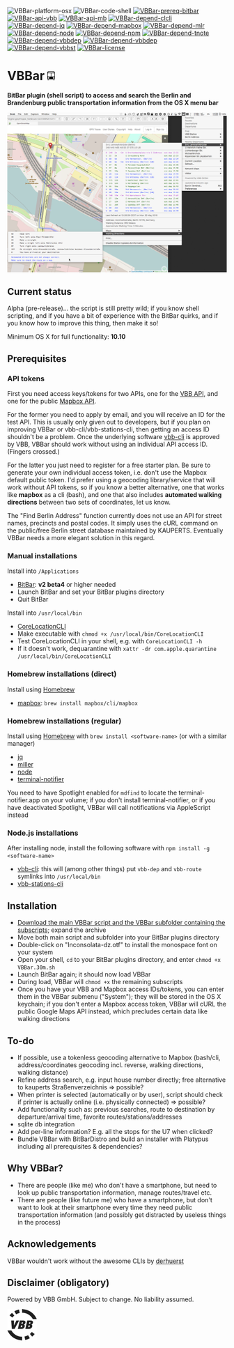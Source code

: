 ![VBBar-platform-osx](https://img.shields.io/badge/platform-OS%20X-lightgrey.svg)
![VBBar-code-shell](https://img.shields.io/badge/code-shell-yellow.svg)
[![VBBar-prereq-bitbar](https://img.shields.io/badge/prerequisite-BitBar%202.0%20beta4-brightgreen.svg)](https://github.com/matryer/bitbar)
[![VBBar-api-vbb](https://img.shields.io/badge/api-VBB-orange.svg)](http://www.vbb.de/labs)
[![VBBar-api-mb](https://img.shields.io/badge/api-Mapbox-orange.svg)](https://www.mapbox.com/studio/signup/?plan=starter)
[![VBBar-depend-clcli](https://img.shields.io/badge/dependency-CoreLocationCLI%202.0.0-green.svg)](https://github.com/fulldecent/corelocationcli)
[![VBBar-depend-jq](https://img.shields.io/badge/dependency-jq%201.5-green.svg)](https://stedolan.github.io/jq/)
[![VBBar-depend-mapbox](https://img.shields.io/badge/dependency-mapbox%200.3.1-green.svg)](https://github.com/mapbox/mapbox-cli-py)
[![VBBar-depend-mlr](https://img.shields.io/badge/dependency-mlr%204.0.0-green.svg)](https://github.com/johnkerl/miller)
[![VBBar-depend-node](https://img.shields.io/badge/dependency-node%206.2.0-green.svg)](https://nodejs.org)
[![VBBar-depend-npm](https://img.shields.io/badge/dependency-npm%203.8.9-green.svg)](https://nodejs.org)
[![VBBar-depend-tnote](https://img.shields.io/badge/dependency-terminal--notifier%201.6.3-green.svg)](https://github.com/alloy/terminal-notifier)
[![VBBar-depend-vbbdep](https://img.shields.io/badge/dependency-vbb--dep%200.3.1-ff69b4.svg)](https://github.com/derhuerst/vbb-cli)
[![VBBar-depend-vbbdep](https://img.shields.io/badge/dependency-vbb--route%200.3.1-ff69b4.svg)](https://github.com/derhuerst/vbb-cli)
[![VBBar-depend-vbbst](https://img.shields.io/badge/dependency-vbb--stations%200.6.0-ff69b4.svg)](https://github.com/derhuerst/vbb-stations-cli)
[![VBBar-license](http://img.shields.io/badge/license-MIT+-blue.svg)](https://github.com/JayBrown/VBBar/blob/master/license.md)

# VBBar <img src="https://github.com/JayBrown/VBBar/blob/master/img/VBBar_icon.png" height="20px"/>

**BitBar plugin (shell script) to access and search the Berlin and Brandenburg public transportation information from the OS X menu bar**

![VBBar-screengrab](https://github.com/JayBrown/VBBar/blob/master/img/VBBar_grab.png)

## Current status
Alpha (pre-release)… the script is still pretty wild; if you know shell scripting, and if you have a bit of experience with the BitBar quirks, and if you know how to improve this thing, then make it so!

Minimum OS X for full functionality: **10.10**

## Prerequisites

### API tokens
First you need access keys/tokens for two APIs, one for the [VBB API](http://www.vbb.de/labs), and one for the public [Mapbox API](https://www.mapbox.com/studio/signup/?plan=starter).

For the former you need to apply by email, and you will receive an ID for the test API. This is usually only given out to developers, but if you plan on improving VBBar or vbb-cli/vbb-stations-cli, then getting an access ID shouldn't be a problem. Once the underlying software [vbb-cli](https://github.com/derhuerst/vbb-cli) is approved by VBB, VBBar should work without using an individual API access ID. (Fingers crossed.)

For the latter you just need to register for a free starter plan. Be sure to generate your own individual access token, i.e. don't use the Mapbox default public token. I'd prefer using a geocoding library/service that will work without API tokens, so if you know a better alternative, one that works like **mapbox** as a cli (bash), and one that also includes **automated walking directions** between two sets of coordinates, let us know.

The "Find Berlin Address" function currently does not use an API for street names, precincts and postal codes. It simply uses the cURL command on the public/free Berlin street database maintained by KAUPERTS. Eventually VBBar needs a more elegant solution in this regard.

### Manual installations
Install into `/Applications`
* [BitBar](https://github.com/matryer/bitbar): **v2 beta4** or higher needed
* Launch BitBar and set your BitBar plugins directory
* Quit BitBar

Install into `/usr/local/bin`
* [CoreLocationCLI](https://github.com/fulldecent/corelocationcli)
* Make executable with `chmod +x /usr/local/bin/CoreLocationCLI`
* Test CoreLocationCLI in your shell, e.g. with `CoreLocationCLI -h`
* If it doesn't work, dequarantine with `xattr -dr com.apple.quarantine /usr/local/bin/CoreLocationCLI`

### Homebrew installations (direct)
Install using [Homebrew](http://brew.sh)
* [mapbox](https://github.com/mapbox/mapbox-cli-py): `brew install mapbox/cli/mapbox`

### Homebrew installations (regular)
Install using [Homebrew](http://brew.sh) with `brew install <software-name>` (or with a similar manager) 

* [jq](https://stedolan.github.io/jq/)
* [miller](https://github.com/johnkerl/miller)
* [node](https://nodejs.org)
* [terminal-notifier](https://github.com/alloy/terminal-notifier)

You need to have Spotlight enabled for `mdfind` to locate the terminal-notifier.app on your volume; if you don't install terminal-notifier, or if you have deactivated Spotlight, VBBar will call notifications via AppleScript instead

### Node.js installations
After installing node, install the following software with `npm install -g <software-name>`
* [vbb-cli](https://github.com/derhuerst/vbb-cli): this will (among other things) put `vbb-dep` and `vbb-route` symlinks into `/usr/local/bin`
* [vbb-stations-cli](https://github.com/derhuerst/vbb-stations-cli)

## Installation
* [Download the main VBBar script and the VBBar subfolder containing the subscripts](https://github.com/JayBrown/VBBar/releases); expand the archive
* Move both main script and subfolder into your BitBar plugins directory
* Double-click on "Inconsolata-dz.otf" to install the monospace font on your system
* Open your shell, `cd` to your BitBar plugins directory, and enter `chmod +x VBBar.30m.sh`
* Launch BitBar again; it should now load VBBar
* During load, VBBar will `chmod +x` the remaining subscripts
* Once you have your VBB and Mapbox access IDs/tokens, you can enter them in the VBBar submenu ("System"); they will be stored in the OS X keychain; if you don't enter a Mapbox access token, VBBar will cURL the public Google Maps API instead, which precludes certain data like walking directions

## To-do
* If possible, use a tokenless geocoding alternative to Mapbox (bash/cli, address/coordinates geocoding incl. reverse, walking directions, walking distance)
* Refine address search, e.g. input house number directly; free alternative to kauperts Straßenverzeichnis => possible?
* When printer is selected (automatically or by user), script should check if printer is actually online (i.e. physically connected) => possible?
* Add functionality such as: previous searches, route to destination by departure/arrival time, favorite routes/stations/addresses
* sqlite db integration
* Add per-line information? E.g. all the stops for the U7 when clicked?
* Bundle VBBar with BitBarDistro and build an installer with Platypus including all prerequisites & dependencies?

## Why VBBar?
* There are people (like me) who don't have a smartphone, but need to look up public transportation information, manage routes/travel etc.
* There are people (like future me) who have a smartphone, but don't want to look at their smartphone every time they need public transportation information (and possibly get distracted by useless things in the process)

## Acknowledgements
VBBar wouldn't work without the awesome CLIs by [derhuerst](https://github.com/derhuerst?tab=repositories)

## Disclaimer (obligatory)
Powered by VBB GmbH. Subject to change. No liability assumed.

![VBB](https://github.com/JayBrown/VBBar/blob/master/img/VBB_logo.png)